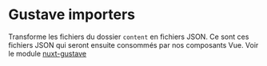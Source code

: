 # Gustave importers

Transforme les fichiers du dossier `content` en fichiers JSON. Ce sont ces fichiers JSON qui seront ensuite consommés par nos composants Vue. Voir le module [nuxt-gustave](https://github.com/yann-yinn/nuxt-gustave)
